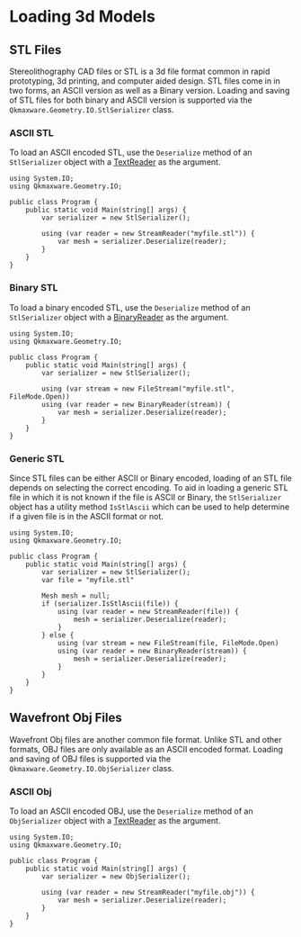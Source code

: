 # Loading 3d Models

## STL Files
Stereolithography CAD files or STL is a 3d file format common in rapid prototyping, 3d printing, and computer aided design. STL files come in in two forms, an ASCII version as well as a Binary version. Loading and saving of STL files for both binary and ASCII version is supported via the `Qkmaxware.Geometry.IO.StlSerializer` class. 

### ASCII STL
To load an ASCII encoded STL, use the `Deserialize` method of an `StlSerializer` object with a [TextReader](https://docs.microsoft.com/en-us/dotnet/api/system.io.textreader) as the argument.
```
using System.IO;
using Qkmaxware.Geometry.IO;

public class Program {
    public static void Main(string[] args) {
        var serializer = new StlSerializer();

        using (var reader = new StreamReader("myfile.stl")) {
            var mesh = serializer.Deserialize(reader);
        }
    }
}
```
### Binary STL
To load a binary encoded STL, use the `Deserialize` method of an `StlSerializer` object with a [BinaryReader](https://docs.microsoft.com/en-us/dotnet/api/system.io.binaryreader) as the argument.
```
using System.IO;
using Qkmaxware.Geometry.IO;

public class Program {
    public static void Main(string[] args) {
        var serializer = new StlSerializer();

        using (var stream = new FileStream("myfile.stl", FileMode.Open))
        using (var reader = new BinaryReader(stream)) {
            var mesh = serializer.Deserialize(reader);
        }
    }
}
```
### Generic STL
Since STL files can be either ASCII or Binary encoded, loading of an STL file depends on selecting the correct encoding. To aid in loading a generic STL file in which it is not known if the file is ASCII or Binary, the `StlSerializer` object has a utility method `IsStlAscii` which can be used to help determine if a given file is in the ASCII format or not.
```
using System.IO;
using Qkmaxware.Geometry.IO;

public class Program {
    public static void Main(string[] args) {
        var serializer = new StlSerializer();
        var file = "myfile.stl"

        Mesh mesh = null;
        if (serializer.IsStlAscii(file)) {
            using (var reader = new StreamReader(file)) {
                mesh = serializer.Deserialize(reader);
            }
        } else {
            using (var stream = new FileStream(file, FileMode.Open)
            using (var reader = new BinaryReader(stream)) {
                mesh = serializer.Deserialize(reader);
            }
        }
    }
}
``` 

## Wavefront Obj Files
Wavefront Obj files are another common file format. Unlike STL and other formats, OBJ files are only available as an ASCII encoded format. Loading and saving of OBJ files is supported via the `Qkmaxware.Geometry.IO.ObjSerializer` class. 

### ASCII Obj
To load an ASCII encoded OBJ, use the `Deserialize` method of an `ObjSerializer` object with a [TextReader](https://docs.microsoft.com/en-us/dotnet/api/system.io.textreader) as the argument.
```
using System.IO;
using Qkmaxware.Geometry.IO;

public class Program {
    public static void Main(string[] args) {
        var serializer = new ObjSerializer();

        using (var reader = new StreamReader("myfile.obj")) {
            var mesh = serializer.Deserialize(reader);
        }
    }
}
```